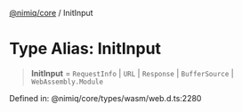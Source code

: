 [@nimiq/core](../globals.md) / InitInput

# Type Alias: InitInput

> **InitInput** = `RequestInfo` \| `URL` \| `Response` \| `BufferSource` \| `WebAssembly.Module`

Defined in: @nimiq/core/types/wasm/web.d.ts:2280
